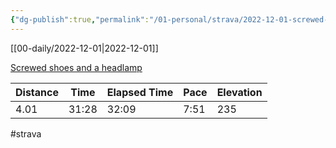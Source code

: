 ```yaml
---
{"dg-publish":true,"permalink":"/01-personal/strava/2022-12-01-screwed-shoes-and-a-headlamp/"}
---
```



[[00-daily/2022-12-01\|2022-12-01]]

[Screwed shoes and a headlamp](https://www.strava.com/activities/8196110574)

| Distance | Time  | Elapsed Time | Pace | Elevation |
| -------- | ----- | ------------ | ---- | --------- |
| 4.01     | 31:28 | 32:09        | 7:51 | 235       |




#strava
